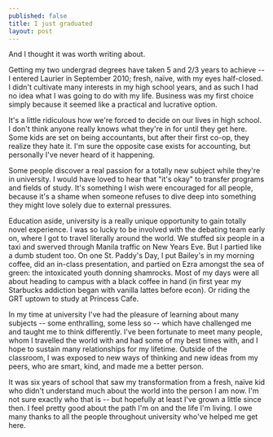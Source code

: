 ```yaml
---
published: false
title: I just graduated
layout: post
---
```

And I thought it was worth writing about.

Getting my two undergrad degrees have taken 5 and 2/3 years to achieve -- I entered Laurier in September 2010; fresh, naïve, with my eyes half-closed. I didn't cultivate many interests in my high school years, and as such I had no idea what I was going to do with my life. Business was my first choice simply because it seemed like a practical and lucrative option.

It's a little ridiculous how we're forced to decide on our lives in high school. I don't think anyone really knows what they're in for until they get here. Some kids are set on being accountants, but after their first co-op, they realize they hate it. I'm sure the opposite case exists for accounting, but personally I've never heard of it happening.

Some people discover a real passion for a totally new subject while they're in university. I would have loved to hear that "it's okay" to transfer programs and fields of study. It's something I wish were encouraged for all people, because it's a shame when someone refuses to dive deep into something they might love solely due to external pressures.

Education aside, university is a really unique opportunity to gain totally novel experience. I was so lucky to be involved with the debating team early on, where I got to travel literally around the world. We stuffed six people in a taxi and swerved through Manila traffic on New Years Eve. But I partied like a dumb student too. On one St. Paddy's Day, I put Bailey's in my morning coffee, did an in-class presentation, and partied on Ezra amongst the sea of green: the intoxicated youth donning shamrocks. Most of my days were all about heading to campus with a black coffee in hand (in first year my Starbucks addiction began with vanilla lattes before econ). Or riding the GRT uptown to study at Princess Cafe.

In my time at university I've had the pleasure of learning about many subjects -- some enthralling, some less so -- which have challenged me and taught me to think differently. I've been fortunate to meet many people, whom I travelled the world with and had some of my best times with, and I hope to sustain many relationships for my lifetime. Outside of the classroom, I was exposed to new ways of thinking and new ideas from my peers, who are smart, kind, and made me a better person.

It was six years of school that saw my transformation from a fresh, naïve kid who didn't understand much about the world into the person I am now. I'm not sure exactly who that is -- but hopefully at least I've grown a little  since then. I feel pretty good about the path I'm on and the life I'm living. I owe many thanks to all the people throughout university who've helped me get here.